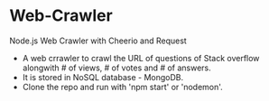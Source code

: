 # Web-Crawler
Node.js Web Crawler with Cheerio and Request
- A web crrawler to crawl the URL of questions of Stack overflow alongwith # of views, # of votes and # of answers.
- It is stored in NoSQL database - MongoDB.
- Clone the repo and run with 'npm start' or 'nodemon'.
